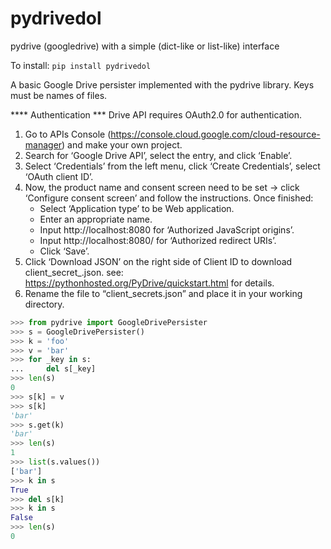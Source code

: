
# pydrivedol
pydrive (googledrive) with a simple (dict-like or list-like) interface

To install:	```pip install pydrivedol```

A basic Google Drive persister implemented with the pydrive library.
Keys must be names of files.

**** Authentication ***
Drive API requires OAuth2.0 for authentication.
1. Go to APIs Console (https://console.cloud.google.com/cloud-resource-manager) and make your own project.
2. Search for ‘Google Drive API’, select the entry, and click ‘Enable’.
3. Select ‘Credentials’ from the left menu, click ‘Create Credentials’, select ‘OAuth client ID’.
4. Now, the product name and consent screen need to be set -> click ‘Configure consent screen’ and follow the instructions.
   Once finished:
    - Select ‘Application type’ to be Web application.
    - Enter an appropriate name.
    - Input http://localhost:8080 for ‘Authorized JavaScript origins’.
    - Input http://localhost:8080/ for ‘Authorized redirect URIs’.
    - Click ‘Save’.
5. Click ‘Download JSON’ on the right side of Client ID to download client_secret_<really long ID>.json.
see: https://pythonhosted.org/PyDrive/quickstart.html for details.
6. Rename the file to “client_secrets.json” and place it in your working directory.

```python
>>> from pydrive import GoogleDrivePersister
>>> s = GoogleDrivePersister()
>>> k = 'foo'
>>> v = 'bar'
>>> for _key in s:
...     del s[_key]
>>> len(s)
0
>>> s[k] = v
>>> s[k]
'bar'
>>> s.get(k)
'bar'
>>> len(s)
1
>>> list(s.values())
['bar']
>>> k in s
True
>>> del s[k]
>>> k in s
False
>>> len(s)
0
```
